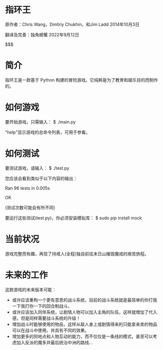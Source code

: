 # 指环王
原作者：Chris Wang，Dmitriy Chukhin，和Jim Ladd
2014年10月3日

翻译及完善：独角螃蟹
2022年9月12日

$$$$$$$$$$$$$$$$$$$$$$$$$$$$$$$$$$$$$$$$$$$$$$$$$$$$$$$$$$$$$$$

# 简介
指环王是一款基于 Python 构建的冒险游戏。它纯粹是为了教育和娱乐目的而制作的。

# 如何游戏
要开始游戏，只需输入：
$ ./main.py

"help"显示游戏的总命令列表，可用于参看。

# 如何测试
要测试游戏，请输入：
$ ./test.py

您应该会看到类似于以下内容的输出：

Ran 96 tests in 0.005s
 
OK

(测试次数可能会有所不同)
 
 要运行这些测试(test.py)，你必须安装模拟库：
 $ sudo pip install mock
 
# 当前状况
游戏完整而有趣，再现了持戒人(全程)独自前往末日山摧毁魔戒的艰苦旅程。

# 未来的工作
这款游戏的未来版本可能：
* 或许应该重构一个更有意思的战斗系统，目前的战斗系统就是最简单的你打我一下我打你一下的回合制战斗。
* 或许应该加入同伴系统，让剧情人物可以加入主角的队伍，这样就增加了代入感，但是同样需要战斗系统的升级！
* 增加战斗时能够使用的物品，这样从敌人身上或剧情得来的只能拿来卖的物品可以在战斗中使用，并具有不同的效果。
* 增加更多的同地点和人物互动的能力，而不仅仅是一条线的模式，甚至可以考虑加入反派的魔多并最后统治中洲的路线...
